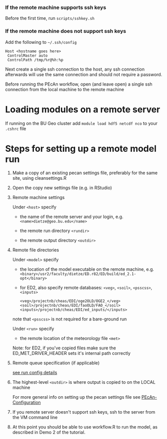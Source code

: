 ### If the remote machine supports ssh keys

Before the first time, run `scripts/sshkey.sh`

### If the remote machine does not support ssh keys

Add the following to `~/.ssh/config`

```
Host <hostname goes here>
 ControlMaster auto
 ControlPath /tmp/%r@%h:%p
```

Next create a single ssh connection to the host, any ssh connection
afterwards will use the same connection and should not require a password.

Before running the PEcAn workflow, open (and leave open) a single ssh connection from the local machine to the remote machine

# Loading modules on a remote server

If running on the BU Geo cluster add `module load hdf5 netcdf nco` to your `.cshrc` file

# Steps for setting up a remote model run

1. Make a copy of an existing pecan settings file, preferably for the same site, using cleansettings.R

2. Open the copy new settings file (e.g. in RStudio)

2. Remote machine settings

    Under `<host>` specify

    * the name of the remote server and your login, e.g. `<name>dietze@geo.bu.edu</name>`

    * the remote run directory `<rundir>`

    * the remote output directory `<outdir>`

3. Remote file directories

    Under `<model>` specify 

    * the location of the model executable on the remote machine, e.g. `<binary>/usr2/faculty/dietze/ED.r82/ED/build/ed_2.1-opt</binary>`

    * for ED2, also specify remote databases: `<veg>`, `<soil>`, `<psscss>`, `<inputs>`

      `<veg>/projectnb/cheas/EDI/oge2OLD/OGE2_</veg>`
      `<soil>/projectnb/cheas/EDI/faoOLD/FAO_</soil>`
      `<inputs>/projectnb/cheas/EDI/ed_inputs/</inputs>`

    note that `<psscss>` is not required for a bare-ground run

    Under `<run>` specify

    * the remote location of the meteorology file `<met>`

    Note: for ED2, if you've copied files make sure the ED_MET_DRIVER_HEADER sets it's internal path correctly

4. Remote queue specification (if applicable)

    [see run config details](https://github.com/PecanProject/pecan/wiki/PEcAn-Configuration#run-setup)

5. The highest-level `<outdir>` is where output is copied to on the LOCAL machine

    For more general info on setting up the pecan settings file see [PEcAn-Configuration](https://github.com/PecanProject/pecan/wiki/PEcAn-Configuration)

6. If you remote server doesn't support ssh keys, ssh to the server from the VM command line

7. At this point you should be able to use workflow.R to run the model, as described in Demo 2 of the tutorial.
